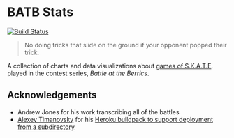 # BATB Stats

[![Build Status](https://travis-ci.com/batbstats/client.svg?branch=master)](https://travis-ci.com/batbstats/client)

> No doing tricks that slide on the ground if your opponent popped their trick.

A collection of charts and data visualizations about [games of S.K.A.T.E](https://en.wikipedia.org/wiki/Game_of_Skate). played in the contest series, *Battle at the Berrics*.

## Acknowledgements

- Andrew Jones for his work transcribing all of the battles
- [Alexey Timanovsky](https://github.com/timanovsky) for his [Heroku buildpack to support deployment from a subdirectory](https://medium.com/@timanovsky/heroku-buildpack-to-support-deployment-from-subdirectory-e743c2c838dd)
